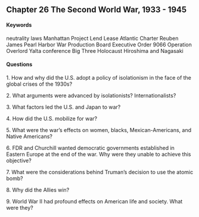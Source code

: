 ## Chapter 26 The Second World War, 1933 - 1945

#### Keywords
neutrality laws
Manhattan Project
Lend Lease
Atlantic Charter
Reuben James
Pearl Harbor
War Production Board
Executive Order 9066
Operation Overlord
Yalta conference
Big Three
Holocaust
Hiroshima and Nagasaki

#### Questions
1\.	How and why did the U.S. adopt a policy of isolationism in the face of the global crises of the 1930s?

2\.	What arguments were advanced by isolationists? Internationalists?

3\.	What factors led the U.S. and Japan to war?

4\. How did the U.S. mobilize for war?

5\.	What were the war’s effects on women, blacks, Mexican-Americans, and Native Americans?

6\.	FDR and Churchill wanted democratic governments established in Eastern Europe at the end of the war. Why were they unable to achieve this objective?

7\.	What were the considerations behind Truman’s decision to use the atomic bomb?

8\. Why did the Allies win?

9\.	World War II had profound effects on American life and society. What were they?
